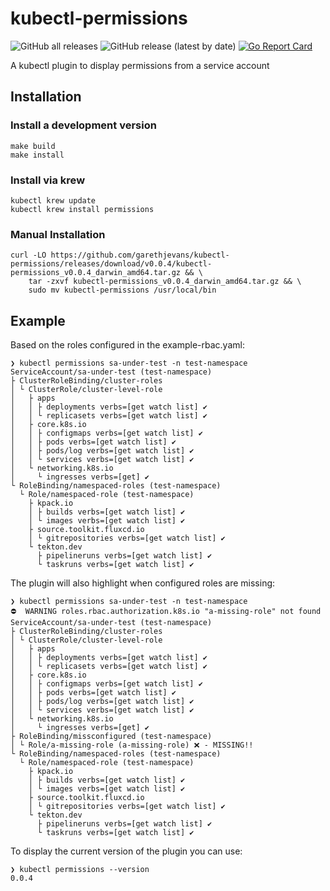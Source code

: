 # kubectl-permissions

![GitHub all releases](https://img.shields.io/github/downloads/garethjevans/kubectl-permissions/total)
![GitHub release (latest by date)](https://img.shields.io/github/v/release/garethjevans/kubectl-permissions)
[![Go Report Card](https://goreportcard.com/badge/github.com/garethjevans/kubectl-permissions)](https://goreportcard.com/report/github.com/garethjevans/kubectl-permissions)

A kubectl plugin to display permissions from a service account

## Installation

### Install a development version

```
make build
make install
```

### Install via krew

```
kubectl krew update
kubectl krew install permissions
```

### Manual Installation

```commandline
curl -LO https://github.com/garethjevans/kubectl-permissions/releases/download/v0.0.4/kubectl-permissions_v0.0.4_darwin_amd64.tar.gz && \
    tar -zxvf kubectl-permissions_v0.0.4_darwin_amd64.tar.gz && \
    sudo mv kubectl-permissions /usr/local/bin
```

## Example

Based on the roles configured in the example-rbac.yaml:

```commandLine
❯ kubectl permissions sa-under-test -n test-namespace
ServiceAccount/sa-under-test (test-namespace)
├ ClusterRoleBinding/cluster-roles
│ └ ClusterRole/cluster-level-role
│   ├ apps
│   │ ├ deployments verbs=[get watch list] ✔
│   │ └ replicasets verbs=[get watch list] ✔
│   ├ core.k8s.io
│   │ ├ configmaps verbs=[get watch list] ✔
│   │ ├ pods verbs=[get watch list] ✔
│   │ ├ pods/log verbs=[get watch list] ✔
│   │ └ services verbs=[get watch list] ✔
│   └ networking.k8s.io
│     └ ingresses verbs=[get] ✔
└ RoleBinding/namespaced-roles (test-namespace)
  └ Role/namespaced-role (test-namespace)
    ├ kpack.io
    │ ├ builds verbs=[get watch list] ✔
    │ └ images verbs=[get watch list] ✔
    ├ source.toolkit.fluxcd.io
    │ └ gitrepositories verbs=[get watch list] ✔
    └ tekton.dev
      ├ pipelineruns verbs=[get watch list] ✔
      └ taskruns verbs=[get watch list] ✔
```

The plugin will also highlight when configured roles are missing:

```commandLine
❯ kubectl permissions sa-under-test -n test-namespace
⛔  WARNING roles.rbac.authorization.k8s.io "a-missing-role" not found
ServiceAccount/sa-under-test (test-namespace)
├ ClusterRoleBinding/cluster-roles
│ └ ClusterRole/cluster-level-role
│   ├ apps
│   │ ├ deployments verbs=[get watch list] ✔
│   │ └ replicasets verbs=[get watch list] ✔
│   ├ core.k8s.io
│   │ ├ configmaps verbs=[get watch list] ✔
│   │ ├ pods verbs=[get watch list] ✔
│   │ ├ pods/log verbs=[get watch list] ✔
│   │ └ services verbs=[get watch list] ✔
│   └ networking.k8s.io
│     └ ingresses verbs=[get] ✔
├ RoleBinding/missconfigured (test-namespace)
│ └ Role/a-missing-role (a-missing-role) ❌ - MISSING!!
└ RoleBinding/namespaced-roles (test-namespace)
  └ Role/namespaced-role (test-namespace)
    ├ kpack.io
    │ ├ builds verbs=[get watch list] ✔
    │ └ images verbs=[get watch list] ✔
    ├ source.toolkit.fluxcd.io
    │ └ gitrepositories verbs=[get watch list] ✔
    └ tekton.dev
      ├ pipelineruns verbs=[get watch list] ✔
      └ taskruns verbs=[get watch list] ✔
```

To display the current version of the plugin you can use:

```commandline
❯ kubectl permissions --version
0.0.4
```

